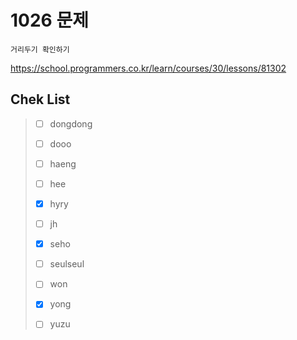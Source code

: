 # 1026 문제

```
거리두기 확인하기
```

https://school.programmers.co.kr/learn/courses/30/lessons/81302

## Chek List

> - [ ] dongdong
> 
> - [ ] dooo
> 
> - [ ] haeng
> 
> - [ ] hee
> 
> - [x] hyry
> 
> - [ ] jh
> 
> - [x] seho
> 
> - [ ] seulseul
> 
> - [ ] won
> 
> - [x] yong
> 
> - [ ] yuzu